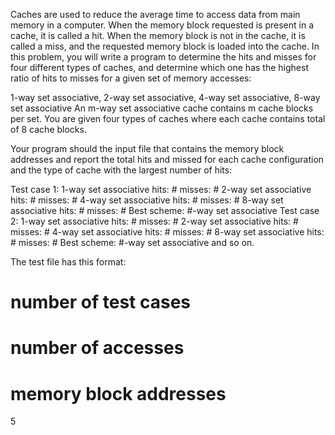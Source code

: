 Caches are used to reduce the average time to access data from main memory in a computer.
When the memory block requested is present in a cache, it is called a hit. When the memory
block is not in the cache, it is called a miss, and the requested memory block is loaded into the
cache. In this problem, you will write a program to determine the hits and misses for four
different types of caches, and determine which one has the highest ratio of hits to misses for a
given set of memory accesses:

1-way set associative, 2-way set associative, 4-way set associative, 8-way set associative
An m-way set associative cache contains m cache blocks per set. You are given four types of
caches where each cache contains total of 8 cache blocks.

Your program should the input file that contains the memory block addresses and report the total
hits and missed for each cache configuration and the type of cache with the largest number of
hits:

Test case 1: 1-way set associative hits: # misses: #
2-way set associative hits: # misses: #
4-way set associative hits: # misses: #
8-way set associative hits: # misses: #
Best scheme: #-way set associative
Test case 2:
1-way set associative hits: # misses: #
2-way set associative hits: # misses: #
4-way set associative hits: # misses: #
8-way set associative hits: # misses: #
Best scheme: #-way set associative
and so on.

The test file has this format:
# number of test cases
# number of accesses
# memory block addresses
5
